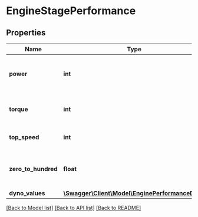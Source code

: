 # EngineStagePerformance

## Properties
Name | Type | Description | Notes
------------ | ------------- | ------------- | -------------
**power** | **int** | Horse power (afrer remap) (metric). | [optional] 
**torque** | **int** | Torque (after remap) in Nm. | [optional] 
**top_speed** | **int** | Maximum speed (kmh). | [optional] 
**zero_to_hundred** | **float** | Time to get from 0kmh to 100kmh (in seconds). | [optional] 
**dyno_values** | [**\Swagger\Client\Model\EnginePerformanceDyno**](EnginePerformanceDyno.md) |  | [optional] 

[[Back to Model list]](../../README.md#documentation-for-models) [[Back to API list]](../../README.md#documentation-for-api-endpoints) [[Back to README]](../../README.md)

